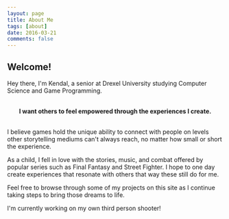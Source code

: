 ```yaml
---
layout: page
title: About Me
tags: [about]
date: 2016-03-21
comments: false
---
```


## Welcome!
Hey there, I'm Kendal, a senior at Drexel University studying Computer Science and Game Programming.

<br>
<center><b>I want others to feel empowered through the experiences I create.</b></center>
<br/>

<p>I believe games hold the unique ability to connect with people on levels other storytelling mediums can't always reach, no matter how small or short the experience.</p> 

<p>
As a child, I fell in love with the stories, music, and combat offered by popular series such as Final Fantasy and Street Fighter. I hope to one day create experiences that resonate with others that way these still do for me.
</p>

<p>Feel free to browse through some of my projects on this site as I continue taking steps to bring those dreams to life.</p>

I'm currently working on my own third person shooter!

